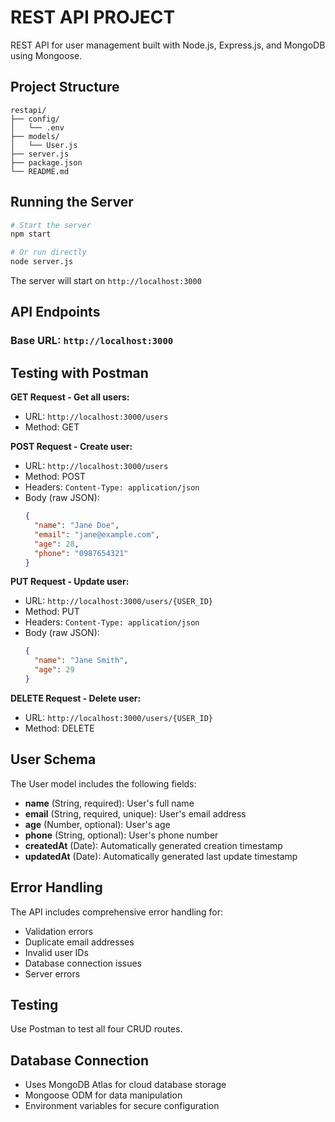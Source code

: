 # REST API PROJECT

REST API for user management built with Node.js, Express.js, and MongoDB using Mongoose.

## Project Structure

```
restapi/
├── config/
│   └── .env
├── models/
│   └── User.js
├── server.js
├── package.json
└── README.md
```

## Running the Server

```bash
# Start the server
npm start

# Or run directly
node server.js
```

The server will start on `http://localhost:3000`

## API Endpoints

### Base URL: `http://localhost:3000`

## Testing with Postman

**GET Request - Get all users:**
   - URL: `http://localhost:3000/users`
   - Method: GET

**POST Request - Create user:**
   - URL: `http://localhost:3000/users`
   - Method: POST
   - Headers: `Content-Type: application/json`
   - Body (raw JSON):
     ```json
     {
       "name": "Jane Doe",
       "email": "jane@example.com",
       "age": 28,
       "phone": "0987654321"
     }
     ```

**PUT Request - Update user:**
   - URL: `http://localhost:3000/users/{USER_ID}`
   - Method: PUT
   - Headers: `Content-Type: application/json`
   - Body (raw JSON):
     ```json
     {
       "name": "Jane Smith",
       "age": 29
     }
     ```

**DELETE Request - Delete user:**
   - URL: `http://localhost:3000/users/{USER_ID}`
   - Method: DELETE

## User Schema

The User model includes the following fields:

- **name** (String, required): User's full name
- **email** (String, required, unique): User's email address
- **age** (Number, optional): User's age
- **phone** (String, optional): User's phone number
- **createdAt** (Date): Automatically generated creation timestamp
- **updatedAt** (Date): Automatically generated last update timestamp

## Error Handling

The API includes comprehensive error handling for:
- Validation errors
- Duplicate email addresses
- Invalid user IDs
- Database connection issues
- Server errors

## Testing
Use Postman to test all four CRUD routes.

## Database Connection
- Uses MongoDB Atlas for cloud database storage
- Mongoose ODM for data manipulation
- Environment variables for secure configuration